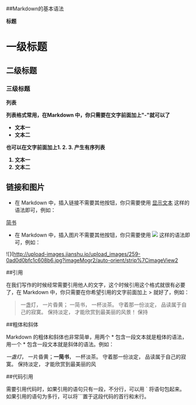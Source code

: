##Markdown的基本语法

<b>标题</b>

# 一级标题
## 二级标题
### 三级标题

<b> 列表

列表格式常用，在Markdown 中，你只需要在文字前面加上"-"就可以了

- 文本一
- 文本二

也可以在文字前面加上1. 2. 3. 产生有序列表

1. 文本一
2.  文本二
</b>

<h2 id="picture"> 链接和图片</h2>

- 在 Markdown 中，插入链接不需要其他按钮，你只需要使用 [显示文本](链接地址) 这样的语法即可，例如：

[简书](http://www.jianshu.com)

-  在 Markdown 中，插入图片不需要其他按钮，你只需要使用 <b>![](图片链接地址) </b>这样的语法即可，例如：

![](http://upload-images.jianshu.io/upload_images/259-0ad0d0bfc1c608b6.jpg?imageMogr2/auto-orient/strip%7CimageView2

##引用

在我们写作的时候经常需要引用他人的文字，这个时候引用这个格式就很有必要了，在 Markdown 中，你只需要在你希望引用的文字前面加上 > 就好了，例如：

> 一盏灯， 一片昏黄； 一简书， 一杯淡茶。 守着那一份淡定， 品读属于自己的寂寞。 保持淡定， 才能欣赏到最美丽的风景！ 保持

##粗体和斜体

Markdown 的粗体和斜体也非常简单，用两个 * 包含一段文本就是粗体的语法，用一个 * 包含一段文本就是斜体的语法。例如：

 *一盏灯*， 一片昏黄；**一简书**， 一杯淡茶。 守着那一份淡定， 品读属于自己的寂寞。 保持淡定， 才能欣赏到最美丽的风

##代码引用

需要引用代码时，如果引用的语句只有一段，不分行，可以用 ` 将语句包起来。
如果引用的语句为多行，可以将```置于这段代码的首行和末行。
